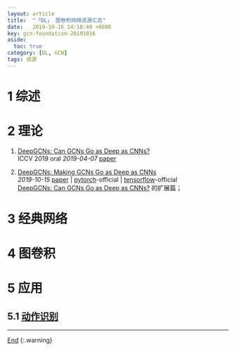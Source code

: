 ```yaml
---
layout: article
title:  "「DL」 图卷积网络资源汇总"
date:   2019-10-16 14:18:40 +0800
key: gcn-foundation-20191016
aside:
  toc: true
category: [DL, GCN]
tags: 资源
---
```

<span id='head'></span>  
<!--more-->

# 1 综述


# 2 理论
<span id="DeepGCNs1"></span>
1. [DeepGCNs: Can GCNs Go as Deep as CNNs?](http://cn.arxiv.org/abs/1904.03751)     
ICCV 2019 oral *2019-04-07* [paper](https://arxiv.org/abs/1904.03751)      


1. [DeepGCNs: Making GCNs Go as Deep as CNNs](http://cn.arxiv.org/abs/1910.06849)    
*2019-10-15* [paper](https://arxiv.org/abs/1910.06849) | [pytorch](https://github.com/lightaime/deep_gcns_torch)-official | [tensorflow](https://github.com/lightaime/deep_gcns)-official     
[DeepGCNs: Can GCNs Go as Deep as CNNs?](#DeepGCNs) 的扩展篇；     


# 3 经典网络

# 4 图卷积

# 5 应用
## 5.1 [动作识别](/video/video_classification/2019/05/14/foundation.html#57-图网络) 

-------------------  
[End](#head)
{:.warning}  
